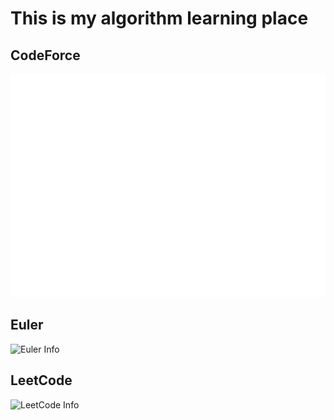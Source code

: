 # This is my algorithm learning place

## CodeForce

![](https://raw.githubusercontent.com/AprilNEA/cf-stats/main/output/light_card.svg)

## Euler

![Euler Info](https://projecteuler.net/profile/April.png)

## LeetCode

![LeetCode Info](https://leetcard.jacoblin.cool/AprilNEA?site=cn&border=0&ext=heatmap&theme=unicorn)

